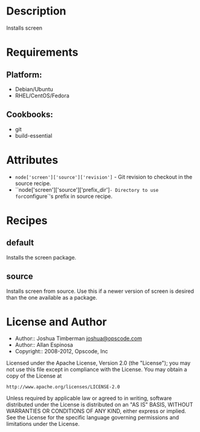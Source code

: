 Description
===========

Installs screen

Requirements
============

## Platform:

* Debian/Ubuntu
* RHEL/CentOS/Fedora

## Cookbooks:

* git
* build-essential

Attributes
==========

* `node['screen']['source']['revision']` - Git revision to checkout in
  the source recipe.
* ``node['screen']['source']['prefix_dir']` - Directory to use for
  `configure`'s prefix in source recipe.

Recipes
=======

## default

Installs the screen package.

## source

Installs screen from source. Use this if a newer version of screen is
desired than the one available as a package.

License and Author
==================

- Author:: Joshua Timberman <joshua@opscode.com>
- Author:: Allan Espinosa
- Copyright:: 2008-2012, Opscode, Inc

Licensed under the Apache License, Version 2.0 (the "License");
you may not use this file except in compliance with the License.
You may obtain a copy of the License at

    http://www.apache.org/licenses/LICENSE-2.0

Unless required by applicable law or agreed to in writing, software
distributed under the License is distributed on an "AS IS" BASIS,
WITHOUT WARRANTIES OR CONDITIONS OF ANY KIND, either express or implied.
See the License for the specific language governing permissions and
limitations under the License.

